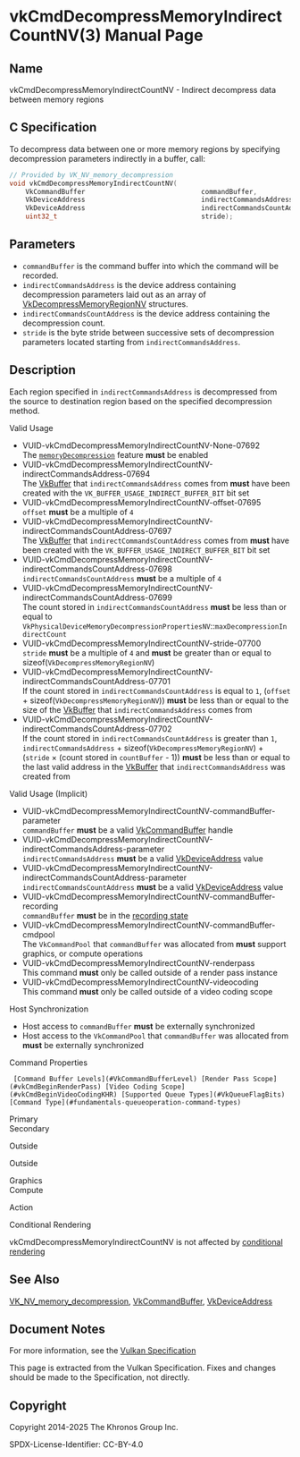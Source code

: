# vkCmdDecompressMemoryIndirectCountNV(3) Manual Page

## Name

vkCmdDecompressMemoryIndirectCountNV - Indirect decompress data between memory regions



## [](#_c_specification)C Specification

To decompress data between one or more memory regions by specifying decompression parameters indirectly in a buffer, call:

```c++
// Provided by VK_NV_memory_decompression
void vkCmdDecompressMemoryIndirectCountNV(
    VkCommandBuffer                             commandBuffer,
    VkDeviceAddress                             indirectCommandsAddress,
    VkDeviceAddress                             indirectCommandsCountAddress,
    uint32_t                                    stride);
```

## [](#_parameters)Parameters

- `commandBuffer` is the command buffer into which the command will be recorded.
- `indirectCommandsAddress` is the device address containing decompression parameters laid out as an array of [VkDecompressMemoryRegionNV](https://registry.khronos.org/vulkan/specs/latest/man/html/VkDecompressMemoryRegionNV.html) structures.
- `indirectCommandsCountAddress` is the device address containing the decompression count.
- `stride` is the byte stride between successive sets of decompression parameters located starting from `indirectCommandsAddress`.

## [](#_description)Description

Each region specified in `indirectCommandsAddress` is decompressed from the source to destination region based on the specified decompression method.

Valid Usage

- [](#VUID-vkCmdDecompressMemoryIndirectCountNV-None-07692)VUID-vkCmdDecompressMemoryIndirectCountNV-None-07692  
  The [`memoryDecompression`](https://registry.khronos.org/vulkan/specs/latest/html/vkspec.html#features-memoryDecompression) feature **must** be enabled
- [](#VUID-vkCmdDecompressMemoryIndirectCountNV-indirectCommandsAddress-07694)VUID-vkCmdDecompressMemoryIndirectCountNV-indirectCommandsAddress-07694  
  The [VkBuffer](https://registry.khronos.org/vulkan/specs/latest/man/html/VkBuffer.html) that `indirectCommandsAddress` comes from **must** have been created with the `VK_BUFFER_USAGE_INDIRECT_BUFFER_BIT` bit set
- [](#VUID-vkCmdDecompressMemoryIndirectCountNV-offset-07695)VUID-vkCmdDecompressMemoryIndirectCountNV-offset-07695  
  `offset` **must** be a multiple of `4`
- [](#VUID-vkCmdDecompressMemoryIndirectCountNV-indirectCommandsCountAddress-07697)VUID-vkCmdDecompressMemoryIndirectCountNV-indirectCommandsCountAddress-07697  
  The [VkBuffer](https://registry.khronos.org/vulkan/specs/latest/man/html/VkBuffer.html) that `indirectCommandsCountAddress` comes from **must** have been created with the `VK_BUFFER_USAGE_INDIRECT_BUFFER_BIT` bit set
- [](#VUID-vkCmdDecompressMemoryIndirectCountNV-indirectCommandsCountAddress-07698)VUID-vkCmdDecompressMemoryIndirectCountNV-indirectCommandsCountAddress-07698  
  `indirectCommandsCountAddress` **must** be a multiple of `4`
- [](#VUID-vkCmdDecompressMemoryIndirectCountNV-indirectCommandsCountAddress-07699)VUID-vkCmdDecompressMemoryIndirectCountNV-indirectCommandsCountAddress-07699  
  The count stored in `indirectCommandsCountAddress` **must** be less than or equal to `VkPhysicalDeviceMemoryDecompressionPropertiesNV`::`maxDecompressionIndirectCount`
- [](#VUID-vkCmdDecompressMemoryIndirectCountNV-stride-07700)VUID-vkCmdDecompressMemoryIndirectCountNV-stride-07700  
  `stride` **must** be a multiple of `4` and **must** be greater than or equal to sizeof(`VkDecompressMemoryRegionNV`)
- [](#VUID-vkCmdDecompressMemoryIndirectCountNV-indirectCommandsCountAddress-07701)VUID-vkCmdDecompressMemoryIndirectCountNV-indirectCommandsCountAddress-07701  
  If the count stored in `indirectCommandsCountAddress` is equal to `1`, (`offset` + sizeof(`VkDecompressMemoryRegionNV`)) **must** be less than or equal to the size of the [VkBuffer](https://registry.khronos.org/vulkan/specs/latest/man/html/VkBuffer.html) that `indirectCommandsAddress` comes from
- [](#VUID-vkCmdDecompressMemoryIndirectCountNV-indirectCommandsCountAddress-07702)VUID-vkCmdDecompressMemoryIndirectCountNV-indirectCommandsCountAddress-07702  
  If the count stored in `indirectCommandsCountAddress` is greater than `1`, `indirectCommandsAddress` + sizeof(`VkDecompressMemoryRegionNV`) + (`stride` × (count stored in `countBuffer` - 1)) **must** be less than or equal to the last valid address in the [VkBuffer](https://registry.khronos.org/vulkan/specs/latest/man/html/VkBuffer.html) that `indirectCommandsAddress` was created from

Valid Usage (Implicit)

- [](#VUID-vkCmdDecompressMemoryIndirectCountNV-commandBuffer-parameter)VUID-vkCmdDecompressMemoryIndirectCountNV-commandBuffer-parameter  
  `commandBuffer` **must** be a valid [VkCommandBuffer](https://registry.khronos.org/vulkan/specs/latest/man/html/VkCommandBuffer.html) handle
- [](#VUID-vkCmdDecompressMemoryIndirectCountNV-indirectCommandsAddress-parameter)VUID-vkCmdDecompressMemoryIndirectCountNV-indirectCommandsAddress-parameter  
  `indirectCommandsAddress` **must** be a valid [VkDeviceAddress](https://registry.khronos.org/vulkan/specs/latest/man/html/VkDeviceAddress.html) value
- [](#VUID-vkCmdDecompressMemoryIndirectCountNV-indirectCommandsCountAddress-parameter)VUID-vkCmdDecompressMemoryIndirectCountNV-indirectCommandsCountAddress-parameter  
  `indirectCommandsCountAddress` **must** be a valid [VkDeviceAddress](https://registry.khronos.org/vulkan/specs/latest/man/html/VkDeviceAddress.html) value
- [](#VUID-vkCmdDecompressMemoryIndirectCountNV-commandBuffer-recording)VUID-vkCmdDecompressMemoryIndirectCountNV-commandBuffer-recording  
  `commandBuffer` **must** be in the [recording state](#commandbuffers-lifecycle)
- [](#VUID-vkCmdDecompressMemoryIndirectCountNV-commandBuffer-cmdpool)VUID-vkCmdDecompressMemoryIndirectCountNV-commandBuffer-cmdpool  
  The `VkCommandPool` that `commandBuffer` was allocated from **must** support graphics, or compute operations
- [](#VUID-vkCmdDecompressMemoryIndirectCountNV-renderpass)VUID-vkCmdDecompressMemoryIndirectCountNV-renderpass  
  This command **must** only be called outside of a render pass instance
- [](#VUID-vkCmdDecompressMemoryIndirectCountNV-videocoding)VUID-vkCmdDecompressMemoryIndirectCountNV-videocoding  
  This command **must** only be called outside of a video coding scope

Host Synchronization

- Host access to `commandBuffer` **must** be externally synchronized
- Host access to the `VkCommandPool` that `commandBuffer` was allocated from **must** be externally synchronized

Command Properties

     [Command Buffer Levels](#VkCommandBufferLevel) [Render Pass Scope](#vkCmdBeginRenderPass) [Video Coding Scope](#vkCmdBeginVideoCodingKHR) [Supported Queue Types](#VkQueueFlagBits) [Command Type](#fundamentals-queueoperation-command-types)

Primary  
Secondary

Outside

Outside

Graphics  
Compute

Action

Conditional Rendering

vkCmdDecompressMemoryIndirectCountNV is not affected by [conditional rendering](#drawing-conditional-rendering)

## [](#_see_also)See Also

[VK\_NV\_memory\_decompression](https://registry.khronos.org/vulkan/specs/latest/man/html/VK_NV_memory_decompression.html), [VkCommandBuffer](https://registry.khronos.org/vulkan/specs/latest/man/html/VkCommandBuffer.html), [VkDeviceAddress](https://registry.khronos.org/vulkan/specs/latest/man/html/VkDeviceAddress.html)

## [](#_document_notes)Document Notes

For more information, see the [Vulkan Specification](https://registry.khronos.org/vulkan/specs/latest/html/vkspec.html#vkCmdDecompressMemoryIndirectCountNV)

This page is extracted from the Vulkan Specification. Fixes and changes should be made to the Specification, not directly.

## [](#_copyright)Copyright

Copyright 2014-2025 The Khronos Group Inc.

SPDX-License-Identifier: CC-BY-4.0
